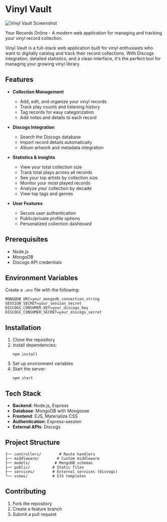 # Vinyl Vault

![Vinyl Vault Screenshot](screenshot.png)

Your Records Online - A modern web application for managing and tracking your vinyl record collection.

Vinyl Vault is a full-stack web application built for vinyl enthusiasts who want to digitally catalog and track their record collections. With Discogs integration, detailed statistics, and a clean interface, it's the perfect tool for managing your growing vinyl library.

## Features

- **Collection Management**
  - Add, edit, and organize your vinyl records
  - Track play counts and listening history
  - Tag records for easy categorization
  - Add notes and details to each record

- **Discogs Integration**
  - Search the Discogs database
  - Import record details automatically
  - Album artwork and metadata integration

- **Statistics & Insights**
  - View your total collection size
  - Track total plays across all records
  - See your top artists by collection size
  - Monitor your most played records
  - Analyze your collection by decade
  - View top tags and genres

- **User Features**
  - Secure user authentication
  - Public/private profile options
  - Personalized collection dashboard

## Prerequisites

- Node.js
- MongoDB
- Discogs API credentials

## Environment Variables

Create a `.env` file with the following:

```
MONGODB_URI=your_mongodb_connection_string
SESSION_SECRET=your_session_secret
DISCOGS_CONSUMER_KEY=your_discogs_key
DISCOGS_CONSUMER_SECRET=your_discogs_secret
```

## Installation

1. Clone the repository
2. Install dependencies:
   ```
   npm install
   ```
3. Set up environment variables
4. Start the server:
   ```
   npm start
   ```

## Tech Stack

- **Backend**: Node.js, Express
- **Database**: MongoDB with Mongoose
- **Frontend**: EJS, Materialize CSS
- **Authentication**: Express-session
- **External APIs**: Discogs

## Project Structure

```
├── controllers/        # Route handlers
├── middleware/        # Custom middleware
├── models/           # MongoDB schemas
├── public/          # Static files
├── services/        # External services (Discogs)
└── views/           # EJS templates
```

## Contributing

1. Fork the repository
2. Create a feature branch
3. Submit a pull request